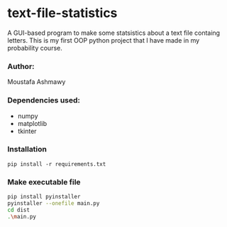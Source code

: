# text-file-statistics
A GUI-based program to make some statsistics about a text file containg letters.
This is my first OOP python project that I have made in my probability course. 

### Author:
Moustafa Ashmawy

### Dependencies used:
- numpy
- matplotlib
- tkinter


### Installation
```pip install -r requirements.txt```


### Make executable file
```sh
pip install pyinstaller
pyinstaller --onefile main.py
cd dist
.\main.py
```

